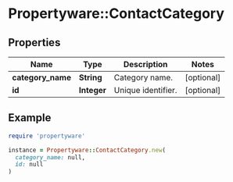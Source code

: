 # Propertyware::ContactCategory

## Properties

| Name | Type | Description | Notes |
| ---- | ---- | ----------- | ----- |
| **category_name** | **String** | Category name. | [optional] |
| **id** | **Integer** | Unique identifier. | [optional] |

## Example

```ruby
require 'propertyware'

instance = Propertyware::ContactCategory.new(
  category_name: null,
  id: null
)
```


